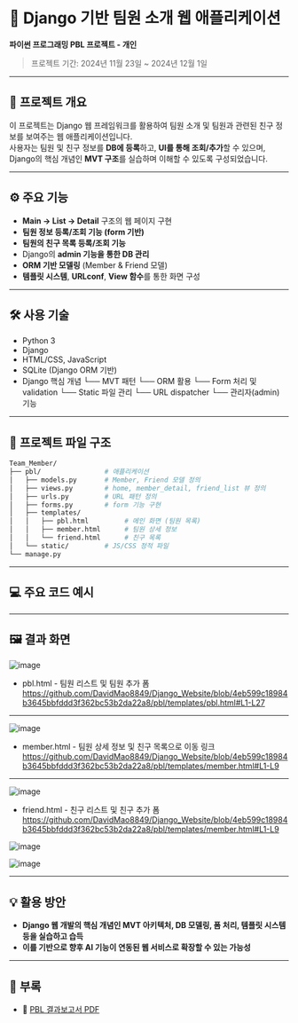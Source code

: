 
# 📖 Django 기반 팀원 소개 웹 애플리케이션

**파이썬 프로그래밍 PBL 프로젝트 - 개인**  
> 프로젝트 기간: 2024년 11월 23일 ~ 2024년 12월 1일

---

## 📌 프로젝트 개요

이 프로젝트는 Django 웹 프레임워크를 활용하여 팀원 소개 및 팀원과 관련된 친구 정보를 보여주는 웹 애플리케이션입니다. <br /> 
사용자는 팀원 및 친구 정보를 **DB에 등록**하고, **UI를 통해 조회/추가**할 수 있으며, Django의 핵심 개념인 **MVT 구조**를 실습하며 이해할 수 있도록 구성되었습니다.

---

## ⚙ 주요 기능
- **Main → List → Detail** 구조의 웹 페이지 구현
- **팀원 정보 등록/조회 기능 (form 기반)**
- **팀원의 친구 목록 등록/조회 기능**
- Django의 **admin 기능을 통한 DB 관리**
- **ORM 기반 모델링** (Member & Friend 모델)
- **템플릿 시스템**, **URLconf**, **View 함수**를 통한 화면 구성

---

## 🛠️ 사용 기술

- Python 3
- Django
- HTML/CSS, JavaScript
- SQLite (Django ORM 기반)
- Django 핵심 개념
  └── MVT 패턴
  └── ORM 활용
  └── Form 처리 및 validation
  └── Static 파일 관리
  └── URL dispatcher
  └── 관리자(admin) 기능

---

## 🧱 프로젝트 파일 구조

```bash
Team_Member/
├── pbl/                # 애플리케이션
│   ├── models.py       # Member, Friend 모델 정의
│   ├── views.py        # home, member_detail, friend_list 뷰 정의
│   ├── urls.py         # URL 패턴 정의
│   ├── forms.py        # form 기능 구현
│   ├── templates/
│   │   ├── pbl.html         # 메인 화면 (팀원 목록)
│   │   ├── member.html      # 팀원 상세 정보
│   │   └── friend.html      # 친구 목록
│   └── static/         # JS/CSS 정적 파일
└── manage.py
```

---


## 💻 주요 코드 예시



---

## 🖼 결과 화면
![image](https://github.com/user-attachments/assets/8a3192cc-67ca-4c60-81a9-3e6c44095c0d)
- pbl.html - 팀원 리스트 및 팀원 추가 폼
https://github.com/DavidMao8849/Django_Website/blob/4eb599c18984b3645bbfddd3f362bc53b2da22a8/pbl/templates/pbl.html#L1-L27
---
![image](https://github.com/user-attachments/assets/3c4f5986-83b5-4fb9-bcf6-2b392f3245b8)
- member.html - 팀원 상세 정보 및 친구 목록으로 이동 링크
https://github.com/DavidMao8849/Django_Website/blob/4eb599c18984b3645bbfddd3f362bc53b2da22a8/pbl/templates/member.html#L1-L9
---
![image](https://github.com/user-attachments/assets/e857a96a-af42-4ec0-8dc9-fb6ef03a0753)
- friend.html - 친구 리스트 및 친구 추가 폼
https://github.com/DavidMao8849/Django_Website/blob/4eb599c18984b3645bbfddd3f362bc53b2da22a8/pbl/templates/member.html#L1-L9

![image](https://github.com/user-attachments/assets/1269ae6d-d10d-4448-a2a4-f994cebf5e85)

![image](https://github.com/user-attachments/assets/cacc9a50-9caa-4b6f-b7c1-8cd962d3f706)

---

## 💡 활용 방안

- **Django 웹 개발의 핵심 개념인 MVT 아키텍처, DB 모델링, 폼 처리, 템플릿 시스템 등을 실습하고 습득**
- **이를 기반으로 향후 AI 기능이 연동된 웹 서비스로 확장할 수 있는 가능성**

---

## 📎 부록

- 📄 [PBL 결과보고서 PDF](docs/파이썬프로그래밍_1-13주차_PBL_결과보고서(이은우))
